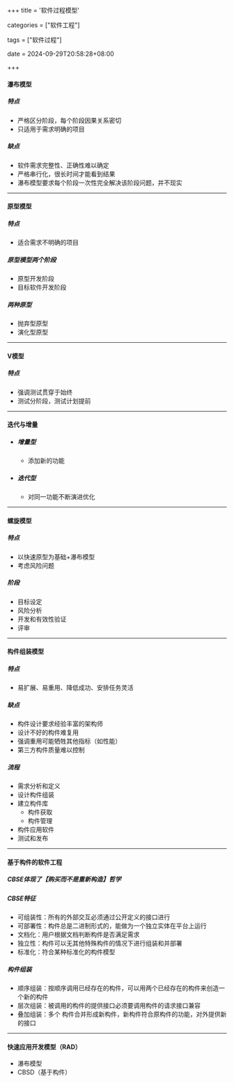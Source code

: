 +++
title = '软件过程模型'

categories = ["软件工程"]

tags = ["软件过程"]

date = 2024-09-29T20:58:28+08:00

+++



#### 瀑布模型

##### 特点

- 严格区分阶段，每个阶段因果关系密切
- 只适用于需求明确的项目

##### 缺点

- 软件需求完整性、正确性难以确定
- 严格串行化，很长时间才能看到结果
- 瀑布模型要求每个阶段一次性完全解决该阶段问题，并不现实



---



#### 原型模型

##### 特点

- 适合需求不明确的项目

##### 原型模型两个阶段

- 原型开发阶段
- 目标软件开发阶段

##### 两种原型

- 抛弃型原型
- 演化型原型





---




#### V模型

##### 特点

- 强调测试贯穿于始终
- 测试分阶段，测试计划提前





---




#### 迭代与增量

- ##### 增量型

  - 添加新的功能

- ##### 迭代型

  - 对同一功能不断演进优化



---




#### 螺旋模型

##### 特点

- 以快速原型为基础+瀑布模型
- 考虑风险问题

##### 阶段

- 目标设定
- 风险分析
- 开发和有效性验证
- 评审



---




#### 构件组装模型

##### 特点

- 易扩展、易重用、降低成功、安排任务灵活

##### 缺点

- 构件设计要求经验丰富的架构师
- 设计不好的构件难复用
- 强调重用可能牺牲其他指标（如性能）
- 第三方构件质量难以控制

##### 流程

- 需求分析和定义
- 设计构件组装
- 建立构件库
  - 构件获取
  - 构件管理 
- 构件应用软件
- 测试和发布



---




#### 基于构件的软件工程

##### CBSE体现了【购买而不是重新构造】哲学

##### CBSE特征

- 可组装性：所有的外部交互必须通过公开定义的接口进行
- 可部署性：构件总是二进制形式的，能做为一个独立实体在平台上运行
- 文档化：用户根据文档判断构件是否满足需求
- 独立性：构件可以无其他特殊构件的情况下进行组装和并部署
- 标准化：符合某种标准化的构件模型



##### 构件组装

- 顺序组装：按顺序调用已经存在的构件，可以用两个已经存在的构件来创造一个新的构件
- 层次组装：被调用的构件的提供接口必须要调用构件的请求接口兼容
- 叠加组装：多个 构件合并形成新构件，新构件符合原构件的功能，对外提供新的接口



---




#### 快速应用开发模型（RAD）

- 瀑布模型
- CBSD（基于构件）
